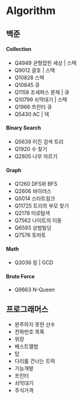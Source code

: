 # Algorithm
## 백준
#### Collection
<ul>
<li>Q4949 균형잡힌 세상 | 스택 </li>
<li>Q9012 괄호 | 스택 </li>
<li>Q10828 스택 </li>
<li>Q10845 큐 </li>
<li>Q1158 조세퍼스 문제 | 큐 </li>
<li>Q10799 쇠막대기 | 스택 </li>
<li>Q1966 프린터 큐 </li>
<li>Q5430 AC | 덱 </li>
</ul>

#### Binary Search 
<ul>
<li>Q5639 이진 검색 트리</li>
<li>Q1920 수 찾기</li>
<li>Q2805 나무 자르기</li>
</ul>

#### Graph
<ul>
<li>Q1260 DFS와 BFS</li>
<li>Q2606 바이러스</li>
<li>Q5014 스타트링크</li>
<li>Q11725 트리의 부모 찾기</li>
<li>Q2178 미로탐색</li>
<li>Q7562 나이트의 이동</li>
<li>Q6593 상범빌딩</li>
<li>Q7576 토마토</li>
</ul>

#### Math
<ul>
<li>Q3036 링 | GCD</li>
</ul>  

#### Brute Force
<ul>
<li>Q9663 N-Queen
</ul>

## 프로그래머스
<ul>
<li>완주하지 못한 선수</li>
<li>전화번호 목록</li>
<li>위장</li>
<li>베스트앨범</li>
<li>탑</li>
<li>다리를 건너는 트럭</li>
<li>기능개발</li>
<li>프린터</li>
<li>쇠막대기</li>
<li>주식가격</li>
</ul>
